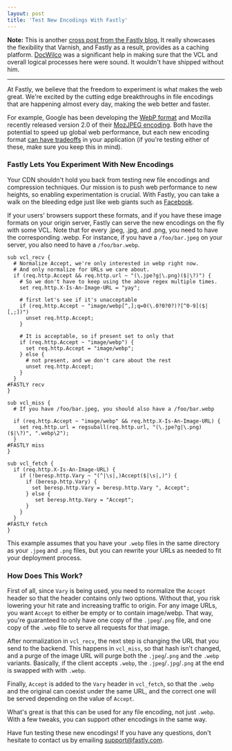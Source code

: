 ```yaml
---
layout: post
title: 'Test New Encodings With Fastly'
---
```


**Note:** This is another [cross post from the Fastly blog.](http://www.fastly.com/blog/test-new-encodings-with-fastly/)
It really showcases the flexibility that Varnish, and Fastly as a result, provides as a caching platform. [DocWilco](https://github.com/drwilco)
was a significant help in making sure that the VCL and overall logical processes here were sound. It wouldn't have
shipped without him.

----

At Fastly, we believe that the freedom to experiment is what makes the web great. We're excited by the cutting edge breakthroughs in file encodings that are happening almost every day, making the web
better and faster.

For example, Google has been developing the [WebP format](https://developers.google.com/speed/webp/?csw=1)
and Mozilla recently released version 2.0 of their [MozJPEG encoding](https://blog.mozilla.org/blog/2014/07/15/improving-jpeg-image-encoding/). Both have the potential to speed up global web performance, but each new encoding format [can have tradeoffs](http://www.cnet.com/news/facebook-tries-googles-webp-image-format-users-squawk/)
in your application (if you're testing either of these, make sure you keep this in mind).

### Fastly Lets You Experiment With New Encodings
Your CDN shouldn't hold you back from testing new file encodings and compression techniques. Our mission is to push web performance to new heights, so enabling experimentation is crucial. With Fastly, you can take a walk on the bleeding edge just like web giants such as [Facebook](http://thenextweb.com/insider/2014/07/15/mozilla-releases-mozjpeg-2-0-facebook-tests-backs-jpeg-encoder-60000-donation/).

If your users' browsers support these formats, and if you have these image
formats on your origin server, Fastly can serve the new encodings on the fly
with some VCL. Note that for every .jpeg, .jpg, and .png, you need to have the corresponding .webp.
For instance, if you have a `/foo/bar.jpeg` on your server, you also need to have a `/foo/bar.webp`.

```vcl
sub vcl_recv {
  # Normalize Accept, we're only interested in webp right now.
  # And only normalize for URLs we care about.
  if (req.http.Accept && req.http.url ~ "(\.jpe?g|\.png)($|\?)") {
    # So we don't have to keep using the above regex multiple times.
    set req.http.X-Is-An-Image-URL = "yay";

    # first let's see if it's unacceptable
    if (req.http.Accept ~ "image/webp[^,];q=0(\.0?0?0?)?[^0-9]($|[,;])")
      unset req.http.Accept;
    }

    # It is acceptable, so if present set to only that
    if (req.http.Accept ~ "image/webp") {
      set req.http.Accept = "image/webp";
    } else {
      # not present, and we don't care about the rest
      unset req.http.Accept;
    }
  }
#FASTLY recv
}

sub vcl_miss {
  # If you have /foo/bar.jpeg, you should also have a /foo/bar.webp

  if (req.http.Accept ~ "image/webp" && req.http.X-Is-An-Image-URL) {
    set req.http.url = regsuball(req.http.url, "(\.jpe?g|\.png)($|\?)", ".webp\2");
  }
#FASTLY miss
}

sub vcl_fetch {
  if (req.http.X-Is-An-Image-URL) {
    if (!beresp.http.Vary ~ "(^|\s|,)Accept($|\s|,)") {
      if (beresp.http.Vary) {
        set beresp.http.Vary = beresp.http.Vary ", Accept";
      } else {
         set beresp.http.Vary = "Accept";
      }
    }
  }
#FASTLY fetch
}
```

This example assumes that you have your `.webp` files in the same directory as your
`.jpeg` and `.png` files, but you can rewrite your URLs as needed to fit your
deployment process.

### How Does This Work?
First of all, since `Vary` is being used, you need to normalize the `Accept` header
so that the header contains only two options. Without that, you risk lowering your hit rate
and increasing traffic to origin. For any image URLs, you want `Accept` to either be empty 
or to contain image/webp. That way, you're guaranteed to only have one copy of the `.jpeg`/`.png` file,
and one copy of the `.webp` file to serve all requests for that image.

After normalization in `vcl_recv`, the next step is changing the URL that you send to the
backend. This happens in `vcl_miss`, so that hash isn't changed, and a purge of the image
URL will purge both the `.jpeg`/`.png` and the `.webp` variants. Basically, if the client accepts
`.webp`, the `.jpeg`/`.jpg`/`.png` at the end is swapped with with `.webp`.

Finally, `Accept` is added to the `Vary` header in `vcl_fetch`, so that the `.webp` and the
original can coexist under the same URL, and the correct one will be served depending on the
value of `Accept`.

What's great is that this can be used for any file encoding, not just `.webp`. With
a few tweaks, you can support other encodings in the same way.

Have fun testing these new encodings! If you have any questions, don't hesitate
to contact us by emailing <a href="mailto:support@fastly.com">support@fastly.com</a>.
